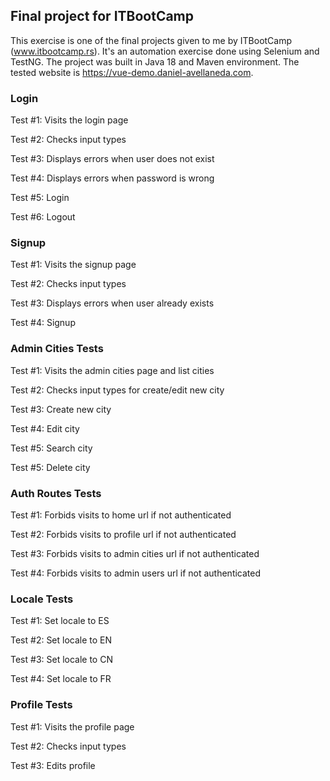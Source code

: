 ## Final project for ITBootCamp 
This exercise is one of the final projects given to me by ITBootCamp (www.itbootcamp.rs). It's an automation exercise done using Selenium and TestNG. 
The project was built in  Java 18 and Maven environment. 
The tested website is https://vue-demo.daniel-avellaneda.com.

### Login

Test #1: Visits the login page

Test #2: Checks input types

Test #3: Displays errors when user does not exist

Test #4: Displays errors when password is wrong

Test #5: Login

Test #6: Logout

### Signup

Test #1: Visits the signup page

Test #2: Checks input types

Test #3: Displays errors when user already exists

Test #4: Signup

### Admin Cities Tests

Test #1: Visits the admin cities page and list cities

Test #2: Checks input types for create/edit new city

Test #3: Create new city

Test #4: Edit city

Test #5: Search city

Test #5: Delete city

### Auth Routes Tests

Test #1: Forbids visits to home url if not authenticated

Test #2: Forbids visits to profile url if not authenticated

Test #3: Forbids visits to admin cities url if not authenticated

Test #4: Forbids visits to admin users url if not authenticated

### Locale Tests

Test #1: Set locale to ES

Test #2: Set locale to EN

Test #3: Set locale to CN

Test #4: Set locale to FR

### Profile Tests

Test #1: Visits the profile page

Test #2: Checks input types

Test #3: Edits profile
